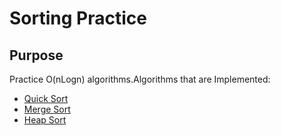 # Sorting Practice
## Purpose
Practice O(nLogn) algorithms.Algorithms that are Implemented:
 * [Quick Sort](https://en.wikipedia.org/wiki/Quicksort)
 * [Merge Sort](https://en.wikipedia.org/wiki/Merge_sort)
 * [Heap Sort](https://en.wikipedia.org/wiki/Heapsort)
